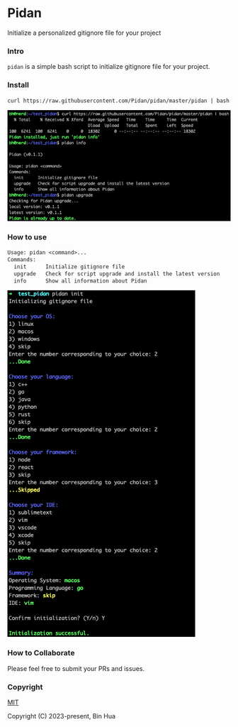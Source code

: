 # Pidan
Initialize a personalized gitignore file for your project

### Intro

`pidan` is a simple bash script to initialize gitignore file for your project.

### Install

```
curl https://raw.githubusercontent.com/Pidan/pidan/master/pidan | bash
```

![](screenshots/screenshots_install_info_upgrade.png)

### How to use

```
Usage: pidan <command>...
Commands:
  init      Initialize gitignore file
  upgrade   Check for script upgrade and install the latest version
  info      Show all information about Pidan
```

![](screenshots/screenshots_init.png)

### How to Collaborate

Please feel free to submit your PRs and issues.

### Copyright

[MIT](LICENSE)

Copyright (C) 2023-present, Bin Hua